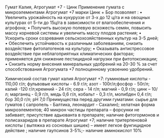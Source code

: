 Гумат Калия, Агрогумат +7 - Цинк
Применение гумата с микроэлементами Агрогумат +7 марки  Цинк + Бор позволяет :
• Увеличить урожайность на кукуруззе от 3-х до 12 ц/га и на овощных культурах от 5-ти до 15ц/га в зависимости от влагообеспечения и агрофона; 
• Получить высокую полевую всхожесть семян, повысить массу корневой системы и увеличить массу плодов растения;
• Ускорить сроки созревания сельскохозяйственных культур на 3-5 дней;
• Обеспечить устойчивость к различным заболеваниям, снизить воздействие фитопатогенов на культуру;
• Оказывать антистрессовое воздействие при неблагоприятных климатических факторах;  применяется для снижение пестицидной нагрузки при фитотоксикации;
• Снизить норму внесения минеральных удобрений на 20-30 % за счет способствования Агрогумата +7 полноценному усвоению удобрений.

Химический состав гумат калия Агрогумат +7: гуминовые кислоты - 110,00 г/л; фульвовые кислоты - 6.9 г/л; азот - 100г/л;фосфор - 50г/л; калий -120 г/л;кремний - 24 г/л; сера - 14 г/л; магний - 0,9 г/л; цинк – 10/л; марганец - 0,9 г/л, медь 0,6 г/л, кобальт - 0,3 г/л, молибден 0,4 г/л; бор 30,0 г/л; pH 7,0
Преимущества перед другими гуматами:
сырье для гуматов ( сапропель - Балтика, леонардит - Сахалин);
хелатная форма микроэлементов;
40 микрон частицы препарата – форсунки не забивает;
присутствие адьюванта в препарате;
наличие фитогормонов и полисахаридов в препарате Агрогумат +7;
наличие тритерпеновой  кислоты ( вытяжка из сосновых шишек) – имеет легкое фунгицидное действие ;
наличие гаупсинов 3-5%;- наличие аминокислот 10%
